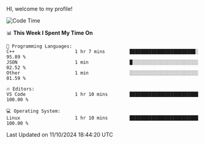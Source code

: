 HI, welcome to my profile!
<!--START_SECTION:waka-->
![Code Time](http://img.shields.io/badge/Code%20Time-1%2C897%20hrs%2022%20mins-blue)

📊 **This Week I Spent My Time On** 

```text
💬 Programming Languages: 
C++                      1 hr 7 mins         ████████████████████████░   95.89 % 
JSON                     1 min               █░░░░░░░░░░░░░░░░░░░░░░░░   02.52 % 
Other                    1 min               ░░░░░░░░░░░░░░░░░░░░░░░░░   01.59 % 

🔥 Editors: 
VS Code                  1 hr 10 mins        █████████████████████████   100.00 % 

💻 Operating System: 
Linux                    1 hr 10 mins        █████████████████████████   100.00 % 
```


 Last Updated on 11/10/2024 18:44:20 UTC
<!--END_SECTION:waka-->

